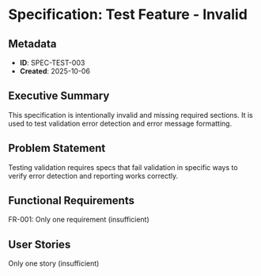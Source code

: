 # Specification: Test Feature - Invalid

## Metadata
- **ID**: SPEC-TEST-003
- **Created**: 2025-10-06

## Executive Summary
This specification is intentionally invalid and missing required sections. It is used to test validation error detection and error message formatting.

## Problem Statement
Testing validation requires specs that fail validation in specific ways to verify error detection and reporting works correctly.

## Functional Requirements
FR-001: Only one requirement (insufficient)

## User Stories
Only one story (insufficient)

<!-- Missing many required sections intentionally for testing -->
